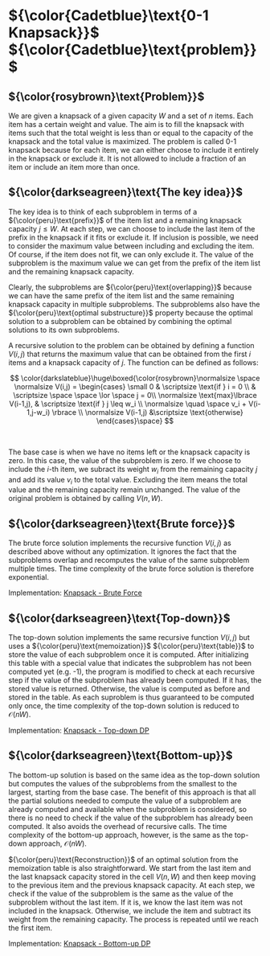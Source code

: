 # ${\color{Cadetblue}\text{0-1 Knapsack}}$ ${\color{Cadetblue}\text{problem}}$

## ${\color{rosybrown}\text{Problem}}$

We are given a knapsack of a given capacity $W$ and a set of $n$ items. Each item has a certain weight and value. The aim is to fill the knapsack with items such that the total weight is less than or equal to the capacity of the knapsack and the total value is maximized. The problem is called 0-1 knapsack because for each item, we can either choose to include it entirely in the knapsack or exclude it. It is not allowed to include a fraction of an item or include an item more than once.

## ${\color{darkseagreen}\text{The key idea}}$

The key idea is to think of each subproblem in terms of a ${\color{peru}\text{prefix}}$ of the item list and a remaining knapsack capacity $j \leq W$. At each step, we can choose to include the last item of the prefix in the knapsack if it fits or exclude it. If inclusion is possible, we need to consider the maximum value between including and excluding the item. Of course, if the item does not fit, we can only exclude it. The value of the subproblem is the maximum value we can get from the prefix of the item list and the remaining knapsack capacity.  

Clearly, the subproblems are ${\color{peru}\text{overlapping}}$ because we can have the same prefix of the item list and the same remaining knapsack capacity in multiple subproblems. The subproblems also have the ${\color{peru}\text{optimal substructure}}$ property because the optimal solution to a subproblem can be obtained by combining the optimal solutions to its own subproblems.

A recursive solution to the problem can be obtained by defining a function $V(i,j)$ that returns the maximum value that can be obtained from the first $i$ items and a knapsack capacity of $j$. The function can be defined as follows:
<br />

$$
\color{darkslateblue}\huge\boxed{\color{rosybrown}\normalsize \space
\normalsize V(i,j) = \begin{cases} \small 0 & \scriptsize \text{if } i = 0 \\
& \scriptsize \space \space \lor \space j = 0\\
\normalsize \text{max}\lbrace V(i-1,j), & \scriptsize \text{if } j \leq w_i \\
\normalsize \quad \space v_i + V(i-1,j-w_i) \rbrace  \\
\normalsize V(i-1,j) &\scriptsize \text{otherwise}
\end{cases}\space}
$$

<br />

The base case is when we have no items left or the knapsack capacity is zero. In this case, the value of the subproblem is zero. If we choose to include the $i$-th item, we subract its weight $w_i$ from the remaining capacity $j$ and add its value $v_i$ to the total value. Excluding the item means the total value and the remaining capacity remain unchanged. The value of the original problem is obtained by calling $V(n,W)$.

## ${\color{darkseagreen}\text{Brute force}}$

The brute force solution implements the recursive function $V(i,j)$ as described above without any optimization. It ignores the fact that the subproblems overlap and recomputes the value of the same subproblem multiple times. The time complexity of the brute force solution is therefore exponential.

Implementation: [Knapsack - Brute Force](https://github.com/pl3onasm/Algorithms/tree/main/algorithms/dynamic-programming/knapsack/knapsack-1.c)

## ${\color{darkseagreen}\text{Top-down}}$

The top-down solution implements the same recursive function $V(i,j)$ but uses a ${\color{peru}\text{memoization}}$ ${\color{peru}\text{table}}$ to store the value of each subproblem once it is computed. After initializing this table with a special value that indicates the subproblem has not been computed yet (e.g. -1), the program is modified to check at each recursive step if the value of the subproblem has already been computed. If it has, the stored value is returned. Otherwise, the value is computed as before and stored in the table. As each suproblem is thus guaranteed to be computed only once, the time complexity of the top-down solution is reduced to $\mathcal{O}(nW)$.

Implementation: [Knapsack - Top-down DP](https://github.com/pl3onasm/Algorithms/tree/main/algorithms/dynamic-programming/knapsack/knapsack-2.c)

## ${\color{darkseagreen}\text{Bottom-up}}$

The bottom-up solution is based on the same idea as the top-down solution but computes the values of the subproblems from the smallest to the largest, starting from the base case. The benefit of this approach is that all the partial solutions needed to compute the value of a subproblem are already computed and available when the subproblem is considered, so there is no need to check if the value of the subproblem has already been computed. It also avoids the overhead of recursive calls. The time complexity of the bottom-up approach, however, is the same as the top-down approach, $\mathcal{O}(nW)$.

${\color{peru}\text{Reconstruction}}$ of an optimal solution from the memoization table is also straightforward. We start from the last item and the last knapsack capacity stored in the cell $V(n,W)$ and then keep moving to the previous item and the previous knapsack capacity. At each step, we check if the value of the subproblem is the same as the value of the subproblem without the last item. If it is, we know the last item was not included in the knapsack. Otherwise, we include the item and subtract its weight from the remaining capacity. The process is repeated until we reach the first item.

Implementation: [Knapsack - Bottom-up DP](https://github.com/pl3onasm/Algorithms/tree/main/algorithms/dynamic-programming/knapsack/knapsack-3.c)
